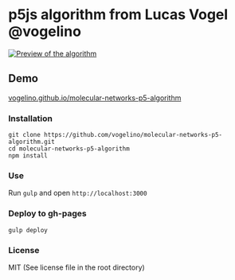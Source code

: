 # p5js algorithm from Lucas Vogel @vogelino
[![Preview of the algorithm](http://demo.vogelino.com/images/molecuclar-algorithm-preview.gif)](https://vogelino.github.io/molecular-networks-p5-algorithm)
## Demo
[vogelino.github.io/molecular-networks-p5-algorithm](https://vogelino.github.io/molecular-networks-p5-algorithm)

### Installation
```
git clone https://github.com/vogelino/molecular-networks-p5-algorithm.git
cd molecular-networks-p5-algorithm
npm install
```

### Use
Run `gulp` and open `http://localhost:3000`

### Deploy to gh-pages
```
gulp deploy
```


### License
MIT (See license file in the root directory)

